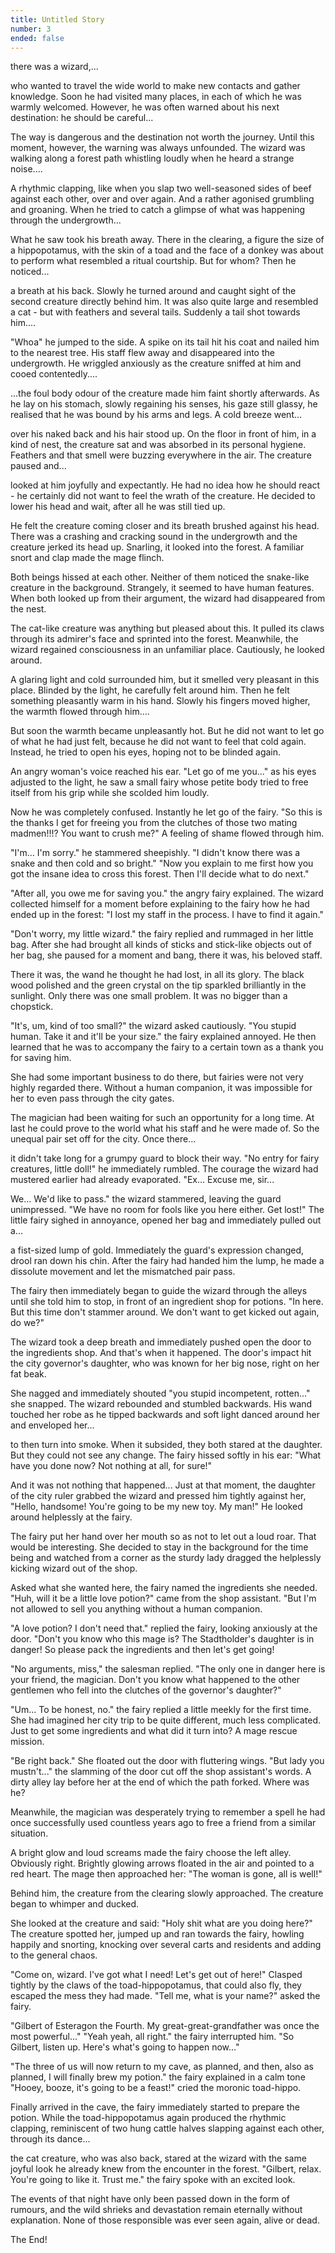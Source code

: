 ```yaml
---
title: Untitled Story
number: 3
ended: false
---
```


<story-part-legacy username="mkt">there was a wizard,...</story-part-legacy>

<story-part-legacy username="atra-aranea">who wanted to travel the wide world to make new contacts and gather knowledge. Soon he had visited many places, in each of which he was warmly welcomed. However, he was often warned about his next destination: he should be careful...</story-part-legacy>

<story-part-legacy username="holger.random">The way is dangerous and the destination not worth the journey. Until this moment, however, the warning was always unfounded. The wizard was walking along a forest path whistling loudly when he heard a strange noise....</story-part-legacy>

<story-part-legacy username="mkt">A rhythmic clapping, like when you slap two well-seasoned sides of beef against each other, over and over again. And a rather agonised grumbling and groaning. When he tried to catch a glimpse of what was happening through the undergrowth...</story-part-legacy>

<story-part-legacy username="hennifant">What he saw took his breath away. There in the clearing, a figure the size of a hippopotamus, with the skin of a toad and the face of a donkey was about to perform what resembled a ritual courtship. But for whom? Then he noticed...</story-part-legacy>

<story-part-legacy username="atra-aranea">a breath at his back. Slowly he turned around and caught sight of the second creature directly behind him. It was also quite large and resembled a cat - but with feathers and several tails. Suddenly a tail shot towards him....</story-part-legacy>

<story-part-legacy username="rapier-e01">"Whoa" he jumped to the side. A spike on its tail hit his coat and nailed him to the nearest tree. His staff flew away and disappeared into the undergrowth. He wriggled anxiously as the creature sniffed at him and cooed contentedly....</story-part-legacy>

<story-part-legacy username="hennifant">...the foul body odour of the creature made him faint shortly afterwards. As he lay on his stomach, slowly regaining his senses, his gaze still glassy, he realised that he was bound by his arms and legs. A cold breeze went...</story-part-legacy>

<story-part-legacy username="hennifant">over his naked back and his hair stood up. On the floor in front of him, in a kind of nest, the creature sat and was absorbed in its personal hygiene. Feathers and that smell were buzzing everywhere in the air. The creature paused and...</story-part-legacy>

<story-part-legacy username="atra-aranea">looked at him joyfully and expectantly. He had no idea how he should react - he certainly did not want to feel the wrath of the creature. He decided to lower his head and wait, after all he was still tied up.</story-part-legacy>

<story-part-legacy username="rapier-e01">He felt the creature coming closer and its breath brushed against his head. There was a crashing and cracking sound in the undergrowth and the creature jerked its head up. Snarling, it looked into the forest. A familiar snort and clap made the mage flinch.</story-part-legacy>

<story-part-legacy username="hennifant" image="https://user-images.githubusercontent.com/6792578/125064565-10c34d00-e0b1-11eb-8dbc-7779b9426221.png"></story-part-legacy>

<story-part-legacy username="atra-aranea">Both beings hissed at each other. Neither of them noticed the snake-like creature in the background. Strangely, it seemed to have human features. When both looked up from their argument, the wizard had disappeared from the nest.</story-part-legacy>

<story-part-legacy username="atra-aranea">The cat-like creature was anything but pleased about this. It pulled its claws through its admirer's face and sprinted into the forest. Meanwhile, the wizard regained consciousness in an unfamiliar place. Cautiously, he looked around.</story-part-legacy>

<story-part-legacy username="hennifant">A glaring light and cold surrounded him, but it smelled very pleasant in this place. Blinded by the light, he carefully felt around him. Then he felt something pleasantly warm in his hand. Slowly his fingers moved higher, the warmth flowed through him....</story-part-legacy>

<story-part-legacy username="atra-aranea">But soon the warmth became unpleasantly hot. But he did not want to let go of what he had just felt, because he did not want to feel that cold again. Instead, he tried to open his eyes, hoping not to be blinded again.</story-part-legacy>

<story-part-legacy username="rapier-e01">An angry woman's voice reached his ear. "Let go of me you..." as his eyes adjusted to the light, he saw a small fairy whose petite body tried to free itself from his grip while she scolded him loudly.</story-part-legacy>

<story-part-legacy username="hennifant">Now he was completely confused. Instantly he let go of the fairy. "So this is the thanks I get for freeing you from the clutches of those two mating madmen!!!? You want to crush me?" A feeling of shame flowed through him.</story-part-legacy>

<story-part-legacy username="atra-aranea">"I'm... I'm sorry." he stammered sheepishly. "I didn't know there was a snake and then cold and so bright." "Now you explain to me first how you got the insane idea to cross this forest. Then I'll decide what to do next."</story-part-legacy>

<story-part-legacy username="atra-aranea">"After all, you owe me for saving you." the angry fairy explained. The wizard collected himself for a moment before explaining to the fairy how he had ended up in the forest: "I lost my staff in the process. I have to find it again."</story-part-legacy>

<story-part-legacy username="hennifant">"Don't worry, my little wizard." the fairy replied and rummaged in her little bag. After she had brought all kinds of sticks and stick-like objects out of her bag, she paused for a moment and bang, there it was, his beloved staff.</story-part-legacy>

<story-part-legacy username="rapier-e01">There it was, the wand he thought he had lost, in all its glory. The black wood polished and the green crystal on the tip sparkled brilliantly in the sunlight. Only there was one small problem. It was no bigger than a chopstick.</story-part-legacy>

<story-part-legacy username="atra-aranea">"It's, um, kind of too small?" the wizard asked cautiously. "You stupid human. Take it and it'll be your size." the fairy explained annoyed. He then learned that he was to accompany the fairy to a certain town as a thank you for saving him.</story-part-legacy>

<story-part-legacy username="atra-aranea">She had some important business to do there, but fairies were not very highly regarded there. Without a human companion, it was impossible for her to even pass through the city gates.</story-part-legacy>

<story-part-legacy username="hennifant">The magician had been waiting for such an opportunity for a long time. At last he could prove to the world what his staff and he were made of. So the unequal pair set off for the city. Once there...</story-part-legacy>

<story-part-legacy username="the5kyliner">it didn't take long for a grumpy guard to block their way. "No entry for fairy creatures, little doll!" he immediately rumbled. The courage the wizard had mustered earlier had already evaporated. "Ex... Excuse me, sir...</story-part-legacy>

<story-part-legacy username="the5kyliner">We... We'd like to pass." the wizard stammered, leaving the guard unimpressed. "We have no room for fools like you here either. Get lost!" The little fairy sighed in annoyance, opened her bag and immediately pulled out a...</story-part-legacy>

<story-part-legacy username="hennifant">a fist-sized lump of gold. Immediately the guard's expression changed, drool ran down his chin. After the fairy had handed him the lump, he made a dissolute movement and let the mismatched pair pass.</story-part-legacy>

<story-part-legacy username="atra-aranea">The fairy then immediately began to guide the wizard through the alleys until she told him to stop, in front of an ingredient shop for potions. "In here. But this time don't stammer around. We don't want to get kicked out again, do we?"</story-part-legacy>

<story-part-legacy username="hennifant">The wizard took a deep breath and immediately pushed open the door to the ingredients shop. And that's when it happened. The door's impact hit the city governor's daughter, who was known for her big nose, right on her fat beak.</story-part-legacy>

<story-part-legacy username="rapier-e01">She nagged and immediately shouted "you stupid incompetent, rotten..." she snapped. The wizard rebounded and stumbled backwards. His wand touched her robe as he tipped backwards and soft light danced around her and enveloped her...</story-part-legacy>

<story-part-legacy username="atra-aranea">to then turn into smoke. When it subsided, they both stared at the daughter. But they could not see any change. The fairy hissed softly in his ear: "What have you done now? Not nothing at all, for sure!"</story-part-legacy>

<story-part-legacy username="hennifant">And it was not nothing that happened... Just at that moment, the daughter of the city ruler grabbed the wizard and pressed him tightly against her, "Hello, handsome! You're going to be my new toy. My man!" He looked around helplessly at the fairy.</story-part-legacy>

<story-part-legacy username="rapier-e01">The fairy put her hand over her mouth so as not to let out a loud roar. That would be interesting. She decided to stay in the background for the time being and watched from a corner as the sturdy lady dragged the helplessly kicking wizard out of the shop.</story-part-legacy>

<story-part-legacy username="atra-aranea">Asked what she wanted here, the fairy named the ingredients she needed. "Huh, will it be a little love potion?" came from the shop assistant. "But I'm not allowed to sell you anything without a human companion.</story-part-legacy>

<story-part-legacy username="mkt">"A love potion? I don't need that." replied the fairy, looking anxiously at the door. "Don't you know who this mage is? The Stadtholder's daughter is in danger! So please pack the ingredients and then let's get going!</story-part-legacy>

<story-part-legacy username="hennifant">"No arguments, miss," the salesman replied. "The only one in danger here is your friend, the magician. Don't you know what happened to the other gentlemen who fell into the clutches of the governor's daughter?"</story-part-legacy>

<story-part-legacy username="atra-aranea">"Um... To be honest, no." the fairy replied a little meekly for the first time. She had imagined her city trip to be quite different, much less complicated. Just to get some ingredients and what did it turn into? A mage rescue mission.</story-part-legacy>

<story-part-legacy username="rapier-e01">"Be right back." She floated out the door with fluttering wings. "But lady you mustn't..." the slamming of the door cut off the shop assistant's words. A dirty alley lay before her at the end of which the path forked. Where was he?</story-part-legacy>

<story-part-legacy username="science.fiction">Meanwhile, the magician was desperately trying to remember a spell he had once successfully used countless years ago to free a friend from a similar situation.</story-part-legacy>

<story-part-legacy username="atra-aranea">A bright glow and loud screams made the fairy choose the left alley. Obviously right. Brightly glowing arrows floated in the air and pointed to a red heart. The mage then approached her: "The woman is gone, all is well!"</story-part-legacy>

<story-part-legacy username="the-fly-swarm">Behind him, the creature from the clearing slowly approached. The creature began to whimper and ducked.</story-part-legacy>

<story-part-legacy username="rapier-e01">She looked at the creature and said: "Holy shit what are you doing here?" The creature spotted her, jumped up and ran towards the fairy, howling happily and snorting, knocking over several carts and residents and adding to the general chaos.</story-part-legacy>

<story-part-legacy username="mkt">"Come on, wizard. I've got what I need! Let's get out of here!" Clasped tightly by the claws of the toad-hippopotamus, that could also fly, they escaped the mess they had made. "Tell me, what is your name?" asked the fairy.</story-part-legacy>

<story-part-legacy username="hennifant">"Gilbert of Esteragon the Fourth. My great-great-grandfather was once the most powerful..." "Yeah yeah, all right." the fairy interrupted him. "So Gilbert, listen up. Here's what's going to happen now..."</story-part-legacy>

<story-part-legacy username="mkt">"The three of us will now return to my cave, as planned, and then, also as planned, I will finally brew my potion." the fairy explained in a calm tone "Hooey, booze, it's going to be a feast!" cried the moronic toad-hippo.</story-part-legacy>

<story-part-legacy username="hennifant">Finally arrived in the cave, the fairy immediately started to prepare the potion. While the toad-hippopotamus again produced the rhythmic clapping, reminiscent of two hung cattle halves slapping against each other, through its dance...</story-part-legacy>

<story-part-legacy username="mkt">the cat creature, who was also back, stared at the wizard with the same joyful look he already knew from the encounter in the forest. "Gilbert, relax. You're going to like it. Trust me." the fairy spoke with an excited look.</story-part-legacy>

<story-part-legacy username="hennifant">The events of that night have only been passed down in the form of rumours, and the wild shrieks and devastation remain eternally without explanation. None of those responsible was ever seen again, alive or dead.</story-part-legacy>

<story-part-legacy username="mkt">The End!</story-part-legacy>